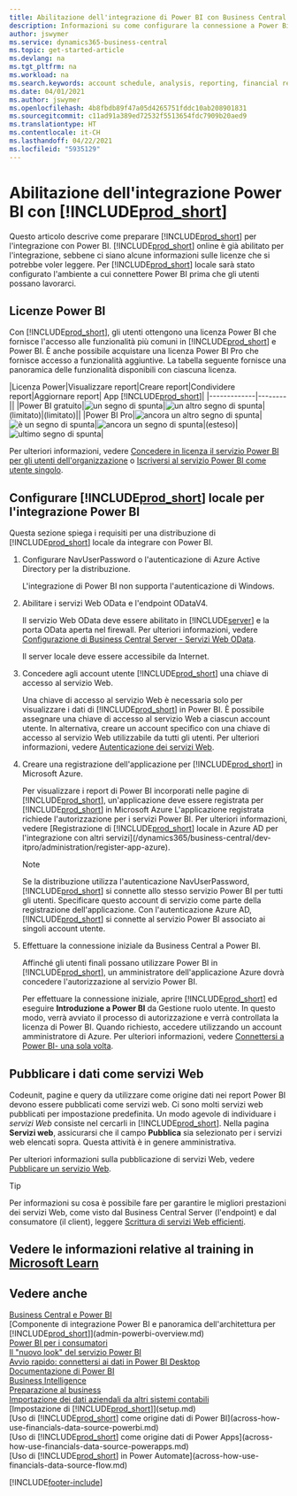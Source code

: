 ```yaml
---
title: Abilitazione dell'integrazione di Power BI con Business Central
description: Informazioni su come configurare la connessione a Power Bi in modo da poter ottenere informazioni dettagliate, business intelligence e KPI dai dati di Business Central con le app Business Central per Power BI.
author: jswymer
ms.service: dynamics365-business-central
ms.topic: get-started-article
ms.devlang: na
ms.tgt_pltfrm: na
ms.workload: na
ms.search.keywords: account schedule, analysis, reporting, financial report, business intelligence, KPI
ms.date: 04/01/2021
ms.author: jswymer
ms.openlocfilehash: 4b8fbdb89f47a05d4265751fddc10ab208901831
ms.sourcegitcommit: c11ad91a389ed72532f5513654fdc7909b20aed9
ms.translationtype: HT
ms.contentlocale: it-CH
ms.lasthandoff: 04/22/2021
ms.locfileid: "5935129"
---
```

# <a name="enabling-power-bi-integration-with-prod_short"></a>Abilitazione dell'integrazione Power BI con [!INCLUDE[prod_short](includes/prod_short.md)]

Questo articolo descrive come preparare [!INCLUDE[prod_short](includes/prod_short.md)] per l'integrazione con Power BI. [!INCLUDE[prod_short](includes/prod_short.md)] online è già abilitato per l'integrazione, sebbene ci siano alcune informazioni sulle licenze che si potrebbe voler leggere. Per [!INCLUDE[prod_short](includes/prod_short.md)] locale sarà stato configurato l'ambiente a cui connettere Power BI prima che gli utenti possano lavorarci.

## <a name="power-bi-licensing"></a><a name="license"></a>Licenze Power BI

Con [!INCLUDE[prod_short](includes/prod_short.md)], gli utenti ottengono una licenza Power BI che fornisce l'accesso alle funzionalità più comuni in [!INCLUDE[prod_short](includes/prod_short.md)] e Power BI. È anche possibile acquistare una licenza Power BI Pro che fornisce accesso a funzionalità aggiuntive. La tabella seguente fornisce una panoramica delle funzionalità disponibili con ciascuna licenza.

|Licenza Power|Visualizzare report|Creare report|Condividere report|Aggiornare report| App [!INCLUDE[prod_short](includes/prod_short.md)]|
|-------------|--------||
|Power BI gratuito|![un segno di spunta](media/check.png)|![un altro segno di spunta](media/check.png)|(limitato)|(limitato)||
|Power BI Pro|![ancora un altro segno di spunta](media/check.png)|![è un segno di spunta](media/check.png)|![ancora un segno di spunta](media/check.png)|(esteso)|![ultimo segno di spunta](media/check.png)|

Per ulteriori informazioni, vedere [Concedere in licenza il servizio Power BI per gli utenti dell'organizzazione](/power-bi/admin/service-admin-licensing-organization) o [Iscriversi al servizio Power BI come utente singolo](/power-bi/fundamentals/service-self-service-signup-for-power-bi).

## <a name="set-up-prod_short-on-premises-for-power-bi-integration"></a><a name="setup"></a>Configurare [!INCLUDE[prod_short](includes/prod_short.md)] locale per l'integrazione Power BI

Questa sezione spiega i requisiti per una distribuzione di [!INCLUDE[prod_short](includes/prod_short.md)] locale da integrare con Power BI.

1. Configurare NavUserPassword o l'autenticazione di Azure Active Directory per la distribuzione.

    L'integrazione di Power BI non supporta l'autenticazione di Windows.  

2. Abilitare i servizi Web OData e l'endpoint ODataV4.

    Il servizio Web OData deve essere abilitato in [!INCLUDE[server](includes/server.md)] e la porta OData aperta nel firewall. Per ulteriori informazioni, vedere [Configurazione di Business Central Server - Servizi Web OData](/dynamics365/business-central/dev-itpro/administration/configure-server-instance#ODataServices).

    Il server locale deve essere accessibile da Internet.

3. Concedere agli account utente [!INCLUDE[prod_short](includes/prod_short.md)] una chiave di accesso al servizio Web.

    Una chiave di accesso al servizio Web è necessaria solo per visualizzare i dati di [!INCLUDE[prod_short](includes/prod_short.md)] in Power BI. È possibile assegnare una chiave di accesso al servizio Web a ciascun account utente. In alternativa, creare un account specifico con una chiave di accesso al servizio Web utilizzabile da tutti gli utenti. Per ulteriori informazioni, vedere [Autenticazione dei servizi Web](/dynamics365/business-central/dev-itpro/webservices/web-services-authentication#generate-a-web-service-access-key).

    <!--
    > [!IMPORTANT]
    > With [!INCLUDE[prod_short](../developer/includes/prod_short.md)] online, the use of access keys (Basic Auth) for web service authentication is [deprecated](../upgrade/deprecated-features-w1.md#accesskeys). We recommend that you use OAuth2 instead. For more information, see [Using OAuth to Authorize Business Central Web Services](../webservices/authenticate-web-services-using-oauth.md).-->

4. Creare una registrazione dell'applicazione per [!INCLUDE[prod_short](includes/prod_short.md)] in Microsoft Azure.

    Per visualizzare i report di Power BI incorporati nelle pagine di [!INCLUDE[prod_short](includes/prod_short.md)], un'applicazione deve essere registrata per [!INCLUDE[prod_short](includes/prod_short.md)] in Microsoft Azure L'applicazione registrata richiede l'autorizzazione per i servizi Power BI. Per ulteriori informazioni, vedere [Registrazione di [!INCLUDE[prod_short](includes/prod_short.md)] locale in Azure AD per l'integrazione con altri servizi](/dynamics365/business-central/dev-itpro/administration/register-app-azure).

    > [!NOTE]
    > Se la distribuzione utilizza l'autenticazione NavUserPassword, [!INCLUDE[prod_short](includes/prod_short.md)] si connette allo stesso servizio Power BI per tutti gli utenti. Specificare questo account di servizio come parte della registrazione dell'applicazione. Con l'autenticazione Azure AD, [!INCLUDE[prod_short](includes/prod_short.md)] si connette al servizio Power BI associato ai singoli account utente.

    <!-- Windows authentication can also be used but you can't get data from BC in Power BI -->
5. Effettuare la connessione iniziale da Business Central a Power BI.

    Affinché gli utenti finali possano utilizzare Power BI in [!INCLUDE[prod_short](includes/prod_short.md)], un amministratore dell'applicazione Azure dovrà concedere l'autorizzazione al servizio Power BI.

    Per effettuare la connessione iniziale, aprire [!INCLUDE[prod_short](includes/prod_short.md)] ed eseguire **Introduzione a Power BI** da Gestione ruolo utente. In questo modo, verrà avviato il processo di autorizzazione e verrà controllata la licenza di Power BI. Quando richiesto, accedere utilizzando un account amministratore di Azure. Per ulteriori informazioni, vedere [Connettersi a Power BI- una sola volta](across-working-with-powerbi.md#connect).

## <a name="publish-data-as-web-services"></a>Pubblicare i dati come servizi Web

Codeunit, pagine e query da utilizzare come origine dati nei report Power BI devono essere pubblicati come servizi web. Ci sono molti servizi web pubblicati per impostazione predefinita. Un modo agevole di individuare i *servizi Web* consiste nel cercarli in [!INCLUDE[prod_short](includes/prod_short.md)]. Nella pagina **Servizi web**, assicurarsi che il campo **Pubblica** sia selezionato per i servizi web elencati sopra. Questa attività è in genere amministrativa.

Per ulteriori informazioni sulla pubblicazione di servizi Web, vedere [Pubblicare un servizio Web](across-how-publish-web-service.md).

> [!TIP]
> Per informazioni su cosa è possibile fare per garantire le migliori prestazioni dei servizi Web, come visto dal Business Central Server (l'endpoint) e dal consumatore (il client), leggere [Scrittura di servizi Web efficienti](/dynamics365/business-central/dev-itpro/performance/performance-developer#writing-efficient-web-services).

## <a name="see-related-training-at-microsoft-learn"></a>Vedere le informazioni relative al training in [Microsoft Learn](/learn/modules/Configure-powerbi-excel-dynamics-365-business-central/index)

## <a name="see-also"></a>Vedere anche

[Business Central e Power BI](admin-powerbi.md)  
[Componente di integrazione Power BI e panoramica dell'architettura per [!INCLUDE[prod_short](includes/prod_short.md)]](admin-powerbi-overview.md)  
[Power BI per i consumatori](/power-bi/consumer/end-user-consumer)  
[Il "nuovo look" del servizio Power BI](/power-bi/service-new-look)  
[Avvio rapido: connettersi ai dati in Power BI Desktop](/power-bi/desktop-quickstart-connect-to-data)  
[Documentazione di Power BI](/power-bi/)  
[Business Intelligence](bi.md)  
[Preparazione al business](ui-get-ready-business.md)  
[Importazione dei dati aziendali da altri sistemi contabili](across-import-data-configuration-packages.md)  
[Impostazione di [!INCLUDE[prod_short](includes/prod_short.md)]](setup.md)  
[Uso di [!INCLUDE[prod_short](includes/prod_short.md)] come origine dati di Power BI](across-how-use-financials-data-source-powerbi.md)  
[Uso di [!INCLUDE[prod_short](includes/prod_short.md)] come origine dati di Power Apps](across-how-use-financials-data-source-powerapps.md)  
[Uso di [!INCLUDE[prod_short](includes/prod_short.md)] in Power Automate](across-how-use-financials-data-source-flow.md)  




[!INCLUDE[footer-include](includes/footer-banner.md)]